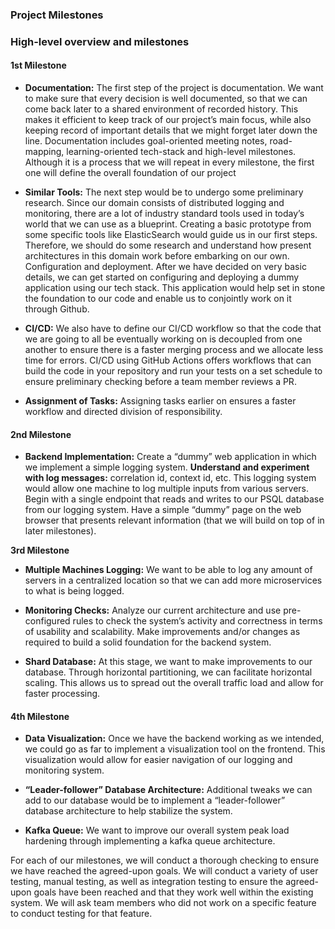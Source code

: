 ### **Project Milestones**

### High-level overview and milestones

#### 1st Milestone

- **Documentation:** The first step of the project is documentation.
We want to make sure that every decision is well documented, so that we can come back
later to a shared environment of recorded history. This makes it efficient to keep
track of our project’s main focus, while also keeping record of important details that
we might forget later down the line. Documentation includes goal-oriented
meeting notes, road-mapping, learning-oriented tech-stack and high-level milestones.
Although it is a process that we will repeat in every milestone, the first one
will define the overall foundation of our project

- **Similar Tools:** The next step would be to undergo some preliminary research.
Since our domain consists of distributed logging and monitoring, there are a lot of
industry standard tools used in today’s world that we can use as a blueprint. Creating
a basic prototype from some specific tools like ElasticSearch would guide us in our
first steps. Therefore, we should do some research and understand how present
architectures in this domain work before embarking on our own. Configuration and
deployment. After we have decided on very basic details, we can get started on
configuring and deploying a dummy application using our tech stack.
This application would help set in stone the foundation to our code and enable us
to conjointly work on it through Github.

- **CI/CD:** We also have to define our CI/CD workflow so that the code that we are going to all be eventually working on is decoupled from one another to ensure there is a faster merging process and we allocate less time for errors. CI/CD using GitHub Actions offers workflows that can build the code in your repository and run your tests on a set schedule to ensure preliminary checking before a team member reviews a PR.

- **Assignment of Tasks:** Assigning tasks earlier on ensures a faster workflow and directed division of responsibility.

#### 2nd Milestone

- **Backend Implementation:** Create a “dummy” web application in which we implement a simple logging system.
  **Understand and experiment with log messages:** correlation id, context id, etc.
  This logging system would allow one machine to log multiple inputs from various servers.
  Begin with a single endpoint that reads and writes to our PSQL database from our logging system.
  Have a simple “dummy” page on the web browser that presents relevant information (that we will build on top of in later milestones).

**3rd Milestone**

- **Multiple Machines Logging:** We want to be able to log any amount of servers in a centralized location so that we can add more microservices to what is being logged.

- **Monitoring Checks:** Analyze our current architecture and use pre-configured rules to check the system’s activity and correctness in terms of usability and scalability.
Make improvements and/or changes as required to build a solid foundation for
the backend system.

- **Shard Database:** At this stage, we want to make improvements to our database. Through horizontal partitioning, we can facilitate horizontal scaling. This allows us to spread out the overall traffic load and allow for faster processing.

#### 4th Milestone

- **Data Visualization:** Once we have the backend working as we intended, we could go as far to implement a visualization tool on the frontend. This visualization would allow for easier navigation of our logging and monitoring system.

- **“Leader-follower” Database Architecture:** Additional tweaks we can add to our database would be to implement a “leader-follower” database architecture to help stabilize the system.

- **Kafka Queue:** We want to improve our overall system peak load hardening through implementing a kafka queue architecture.

For each of our milestones, we will conduct a thorough checking to ensure we have reached the agreed-upon goals. We will conduct a variety of user testing, manual testing, as well as integration testing to ensure the agreed-upon goals have been reached and that they work well within the existing system. We will ask team members who did not work on a specific feature to conduct testing for that feature.